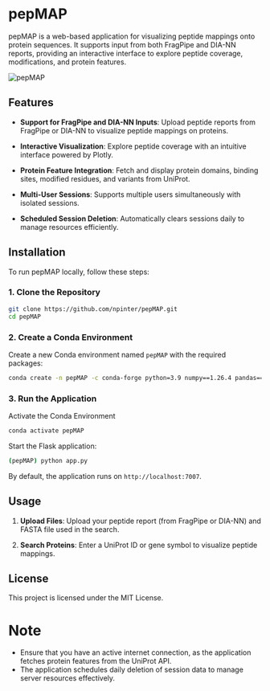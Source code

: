# pepMAP

pepMAP is a web-based application for visualizing peptide mappings onto protein sequences. It supports input from both FragPipe and DIA-NN reports, providing an interactive interface to explore peptide coverage, modifications, and protein features.

![pepMAP](https://github.com/user-attachments/assets/ddbb7964-f953-48a8-b094-c35d5491d49d)

## Features

- **Support for FragPipe and DIA-NN Inputs**: Upload peptide reports from FragPipe or DIA-NN to visualize peptide mappings on proteins.

- **Interactive Visualization**: Explore peptide coverage with an intuitive interface powered by Plotly.

- **Protein Feature Integration**: Fetch and display protein domains, binding sites, modified residues, and variants from UniProt.

- **Multi-User Sessions**: Supports multiple users simultaneously with isolated sessions.

- **Scheduled Session Deletion**: Automatically clears sessions daily to manage resources efficiently.

## Installation

To run pepMAP locally, follow these steps:

### 1. Clone the Repository

```bash
git clone https://github.com/npinter/pepMAP.git
cd pepMAP
```

### 2. Create a Conda Environment

Create a new Conda environment named `pepMAP` with the required packages:

```bash
conda create -n pepMAP -c conda-forge python=3.9 numpy==1.26.4 pandas==2.2.2 plotly==5.21.0 requests==2.31.0 flask==3.0.3 flask-caching==2.1.0 flask-session==0.8.0 apscheduler==3.10.4
```

### 3. Run the Application

Activate the Conda Environment

```bash
conda activate pepMAP
```
Start the Flask application:

```bash
(pepMAP) python app.py
```

By default, the application runs on `http://localhost:7007`.

## Usage

1. **Upload Files**: Upload your peptide report (from FragPipe or DIA-NN) and FASTA file used in the search.

2. **Search Proteins**: Enter a UniProt ID or gene symbol to visualize peptide mappings.


## License

This project is licensed under the MIT License.


# Note

- Ensure that you have an active internet connection, as the application fetches protein features from the UniProt API.
- The application schedules daily deletion of session data to manage server resources effectively.
